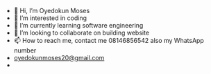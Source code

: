 - 👋 Hi, I’m Oyedokun Moses
- 👀 I’m interested in coding
- 🌱 I’m currently learning software engineering
- 💞️ I’m looking to collaborate on building website
- 📫 How to reach me, contact me 08146856542 also my WhatsApp number
- oyedokunmoses20@gmail.com
- 

<!---
Ferabb12/Ferabb12 is a ✨ special ✨ repository because its `README.md` (this file) appears on your GitHub profile.
You can click the Preview link to take a look at your changes.
--->
